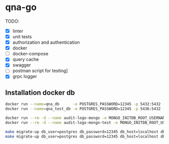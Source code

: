# qna-go

TODO:
- [x] linter
- [x] unit tests
- [x] authorization and authentication
- [x] docker
- [ ] docker-compose
- [x] query cache
- [x] swagger
- [ ] postman script for testing]
- [x] grpc logger

## Installation docker db
```bash
docker run --name=qna_db      -e POSTGRES_PASSWORD=12345 -p 5432:5432 -d --rm postgres
docker run --name=qna_test_db -e POSTGRES_PASSWORD=12345 -p 5436:5432 -d --rm postgres

docker run --rm -d --name audit-logo-mongo -e MONGO_INITDB_ROOT_USERNAME=admin -e MONGO_INITDB_ROOT_PASSWORD=123 -p 27017:27017 mongo:latest
docker run --rm -d --name audit-logo-mongo-test -e MONGO_INITDB_ROOT_USERNAME=admin -e MONGO_INITDB_ROOT_PASSWORD=123 -p 27011:27017 mongo:latest
```

```bash
make migrate-up db_user=postgres db_password=12345 db_host=localhost db_port=5432 db_name=postgres
make migrate-up db_user=postgres db_password=12345 db_host=localhost db_port=5436 db_name=postgres
```
